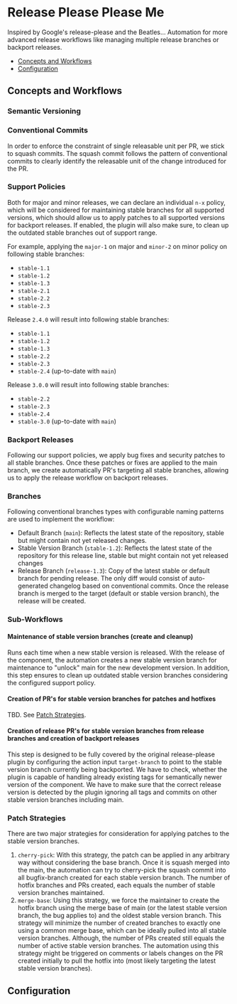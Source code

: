 # Release Please Please Me

Inspired by Google's release-please and the Beatles...
Automation for more advanced release workflows like managing multiple release branches or backport releases.

- [Concepts and Workflows](#concepts-and-workflows)
- [Configuration](#configuration)

## Concepts and Workflows

### Semantic Versioning

### Conventional Commits

In order to enforce the constraint of single releasable unit per PR, we stick to squash commits. The squash commit follows the pattern of conventional commits to clearly identify the releasable unit of the change introduced for the PR.

### Support Policies

Both for major and minor releases, we can declare an individual `n-x` policy, which will be considered for maintaining stable branches for all supported versions, which should allow us to apply patches to all supported versions for backport releases. If enabled, the plugin will also make sure, to clean up the outdated stable branches out of support range.

For example, applying the `major-1` on major and `minor-2` on minor policy on following stable branches:

- `stable-1.1`
- `stable-1.2`
- `stable-1.3`
- `stable-2.1`
- `stable-2.2`
- `stable-2.3`

Release `2.4.0` will result into following stable branches:

- `stable-1.1`
- `stable-1.2`
- `stable-1.3`
- `stable-2.2`
- `stable-2.3`
- `stable-2.4` (up-to-date with `main`)

Release `3.0.0` will result into following stable branches:

- `stable-2.2`
- `stable-2.3`
- `stable-2.4`
- `stable-3.0` (up-to-date with `main`)

### Backport Releases

Following our support policies, we apply bug fixes and security patches to all stable branches. Once these patches or fixes are applied to the main branch, we create automatically PR's targeting all stable branches, allowing us to apply the release workflow on backport releases.

### Branches

Following conventional branches types with configurable naming patterns are used to implement the workflow:

- Default Branch (`main`): Reflects the latest state of the repository, stable but might contain not yet released changes.
- Stable Version Branch (`stable-1.2`): Reflects the latest state of the repository for this release line, stable but might contain not yet released changes
- Release Branch (`release-1.3`): Copy of the latest stable or default branch for pending release. The only diff would consist of auto-generated changelog based on conventional commits. Once the release branch is merged to the target (default or stable version branch), the release will be created.

### Sub-Workflows

#### Maintenance of stable version branches (create and cleanup)

Runs each time when a new stable version is released. With the release of the component, the automation creates a new stable version branch for maintenance to "unlock" main for the new development version. In addition, this step ensures to clean up outdated stable version branches considering the configured support policy.

#### Creation of PR's for stable version branches for patches and hotfixes

TBD. See [Patch Strategies](#patch-strategies-).

#### Creation of release PR's for stable version branches from release branches and creation of backport releases

This step is designed to be fully covered by the original release-please plugin by configuring the action input `target-branch` to point to the stable version branch currently being backported. We have to check, whether the plugin is capable of handling already existing tags for semantically newer version of the component. We have to make sure that the correct release version is detected by the plugin ignoring all tags and commits on other stable version branches including main.

### Patch Strategies

There are two major strategies for consideration for applying patches to the stable version branches.

1. `cherry-pick`: With this strategy, the patch can be applied in any arbitrary way without considering the base branch. Once it is squash merged into the main, the automation can try to cherry-pick the squash commit into all bugfix-branch created for each stable version branch. The number of hotfix branches and PRs created, each equals the number of stable version branches maintained.
2. `merge-base`: Using this strategy, we force the maintainer to create the hotfix branch using the merge base of main (or the latest stable version branch, the bug applies to) and the oldest stable version branch. This strategy will minimize the number of created branches to exactly one using a common merge base, which can be ideally pulled into all stable version branches. Although, the number of PRs created still equals the number of active stable version branches. The automation using this strategy might be triggered on comments or labels changes on the PR created initially to pull the hotfix into (most likely targeting the latest stable version branches).

## Configuration
